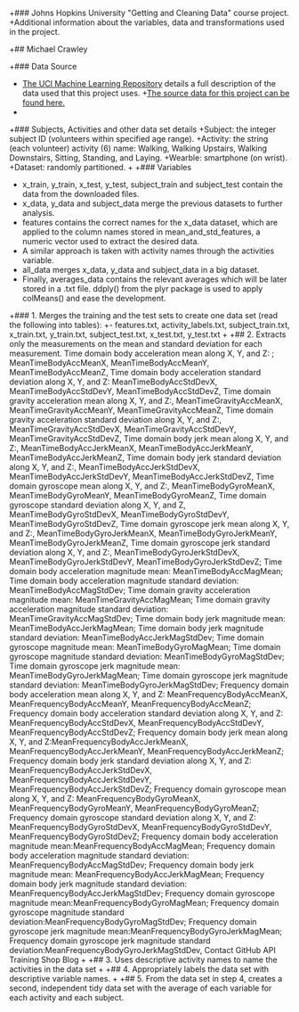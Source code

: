 +### Johns Hopkins University "Getting and Cleaning Data" course project.
 +Additional information about the variables, data and transformations used in the project.

+## Michael Crawley
 
 +### Data Source
 + [The UCI Machine Learning Repository](http://archive.ics.uci.edu/ml/datasets/Human+Activity+Recognition+Using+Smartphones) details a full description of the data used that this project uses. 
 +[The source data for this project can be found here.](https://d396qusza40orc.cloudfront.net/getdata%2Fprojectfiles%2FUCI%20HAR%20Dataset.zip)
 +
 +### Subjects, Activities and other data set details
 +Subject: the integer subject ID (volunteers within specified age range).
 +Activity: the string (each volunteer) activity (6) name: Walking, Walking Upstairs, Walking Downstairs, Sitting, Standing, and Laying.
 +Wearble: smartphone (on wrist).
 +Dataset: randomly partitioned.
 + 
 +### Variables
+ x_train, y_train, x_test, y_test, subject_train and subject_test contain the data from the downloaded files.
+ x_data, y_data and subject_data merge the previous datasets to further analysis.
+ features contains the correct names for the x_data dataset, which are applied to the column names stored in mean_and_std_features, a numeric vector used to extract the desired data.
+ A similar approach is taken with activity names through the activities variable.
+ all_data merges x_data, y_data and subject_data in a big dataset.
+ Finally, averages_data contains the relevant averages which will be later stored in a .txt file. ddply() from the plyr package is used to apply colMeans() and ease the development.

 +### 1. Merges the training and the test sets to create one data set (read the following into tables):
 +- features.txt, activity_labels.txt, subject_train.txt, x_train.txt, y_train.txt, subject_test.txt, x_test.txt, y_test.txt
 +
 +## 2. Extracts only the measurements on the mean and standard deviation for each measurement. 
 Time domain body acceleration mean along X, Y, and Z: ; MeanTimeBodyAccMeanX, MeanTimeBodyAccMeanY, MeanTimeBodyAccMeanZ, Time domain body acceleration standard deviation along X, Y, and Z:
MeanTimeBodyAccStdDevX, MeanTimeBodyAccStdDevY, MeanTimeBodyAccStdDevZ, Time domain gravity acceleration mean along X, Y, and Z:, MeanTimeGravityAccMeanX, 
MeanTimeGravityAccMeanY, MeanTimeGravityAccMeanZ, Time domain gravity acceleration standard deviation along X, Y, and Z:, MeanTimeGravityAccStdDevX, 
MeanTimeGravityAccStdDevY, MeanTimeGravityAccStdDevZ, Time domain body jerk mean along X, Y, and Z:, MeanTimeBodyAccJerkMeanX, MeanTimeBodyAccJerkMeanY, 
MeanTimeBodyAccJerkMeanZ, Time domain body jerk standard deviation along X, Y, and Z:, MeanTimeBodyAccJerkStdDevX, MeanTimeBodyAccJerkStdDevY, 
MeanTimeBodyAccJerkStdDevZ, Time domain gyroscope mean along X, Y, and Z:, MeanTimeBodyGyroMeanX, MeanTimeBodyGyroMeanY, MeanTimeBodyGyroMeanZ,
Time domain gyroscope standard deviation along X, Y, and Z, MeanTimeBodyGyroStdDevX, MeanTimeBodyGyroStdDevY, MeanTimeBodyGyroStdDevZ, Time domain gyroscope jerk mean along X, Y, and Z:,
MeanTimeBodyGyroJerkMeanX, MeanTimeBodyGyroJerkMeanY, MeanTimeBodyGyroJerkMeanZ, Time domain gyroscope jerk standard deviation along X, Y, and Z:, MeanTimeBodyGyroJerkStdDevX,
MeanTimeBodyGyroJerkStdDevY, MeanTimeBodyGyroJerkStdDevZ; Time domain body acceleration magnitude mean: MeanTimeBodyAccMagMean; Time domain body acceleration magnitude standard deviation: MeanTimeBodyAccMagStdDev; Time domain gravity acceleration magnitude mean: MeanTimeGravityAccMagMean; Time domain gravity acceleration magnitude standard deviation: MeanTimeGravityAccMagStdDev; Time domain body jerk magnitude mean: MeanTimeBodyAccJerkMagMean; Time domain body jerk magnitude standard deviation: MeanTimeBodyAccJerkMagStdDev; Time domain gyroscope magnitude mean: MeanTimeBodyGyroMagMean; Time domain gyroscope magnitude standard deviation: MeanTimeBodyGyroMagStdDev; Time domain gyroscope jerk magnitude mean: MeanTimeBodyGyroJerkMagMean; Time domain gyroscope jerk magnitude standard deviation: MeanTimeBodyGyroJerkMagStdDev; Frequency domain body acceleration mean along X, Y, and Z: MeanFrequencyBodyAccMeanX, MeanFrequencyBodyAccMeanY, MeanFrequencyBodyAccMeanZ; Frequency domain body acceleration standard deviation along X, Y, and Z: MeanFrequencyBodyAccStdDevX, MeanFrequencyBodyAccStdDevY, MeanFrequencyBodyAccStdDevZ; Frequency domain body jerk mean along X, Y, and Z:MeanFrequencyBodyAccJerkMeanX, MeanFrequencyBodyAccJerkMeanY, MeanFrequencyBodyAccJerkMeanZ; Frequency domain body jerk standard deviation along X, Y, and Z: MeanFrequencyBodyAccJerkStdDevX, MeanFrequencyBodyAccJerkStdDevY, MeanFrequencyBodyAccJerkStdDevZ; Frequency domain gyroscope mean along X, Y, and Z: MeanFrequencyBodyGyroMeanX, MeanFrequencyBodyGyroMeanY, MeanFrequencyBodyGyroMeanZ; Frequency domain gyroscope standard deviation along X, Y, and Z: MeanFrequencyBodyGyroStdDevX, MeanFrequencyBodyGyroStdDevY, MeanFrequencyBodyGyroStdDevZ; Frequency domain body acceleration magnitude mean:MeanFrequencyBodyAccMagMean; Frequency domain body acceleration magnitude standard deviation: MeanFrequencyBodyAccMagStdDev; Frequency domain body jerk magnitude mean: MeanFrequencyBodyAccJerkMagMean; Frequency domain body jerk magnitude standard deviation: MeanFrequencyBodyAccJerkMagStdDev; Frequency domain gyroscope magnitude mean:MeanFrequencyBodyGyroMagMean; Frequency domain gyroscope magnitude standard deviation:MeanFrequencyBodyGyroMagStdDev; Frequency domain gyroscope jerk magnitude mean:MeanFrequencyBodyGyroJerkMagMean; Frequency domain gyroscope jerk magnitude standard deviation:MeanFrequencyBodyGyroJerkMagStdDev, Contact GitHub API Training Shop Blog 
 +
 +## 3. Uses descriptive activity names to name the activities in the data set
 +
 +## 4. Appropriately labels the data set with descriptive variable names.
 +
 +## 5. From the data set in step 4, creates a second, independent tidy data set with the average of each variable for each activity and each subject.
